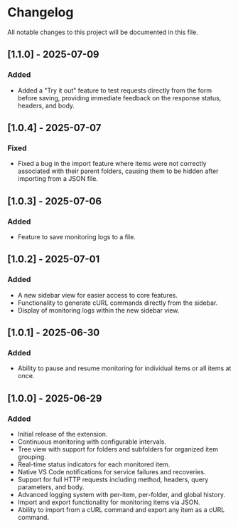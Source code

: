 # Changelog

All notable changes to this project will be documented in this file.

## [1.1.0] - 2025-07-09

### Added

- Added a "Try it out" feature to test requests directly from the form before saving, providing immediate feedback on the response status, headers, and body.

## [1.0.4] - 2025-07-07

### Fixed

- Fixed a bug in the import feature where items were not correctly associated with their parent folders, causing them to be hidden after importing from a JSON file.

## [1.0.3] - 2025-07-06

### Added

- Feature to save monitoring logs to a file.

## [1.0.2] - 2025-07-01

### Added

- A new sidebar view for easier access to core features.
- Functionality to generate cURL commands directly from the sidebar.
- Display of monitoring logs within the new sidebar view.

## [1.0.1] - 2025-06-30

### Added

- Ability to pause and resume monitoring for individual items or all items at once.

## [1.0.0] - 2025-06-29

### Added

- Initial release of the extension.
- Continuous monitoring with configurable intervals.
- Tree view with support for folders and subfolders for organized item grouping.
- Real-time status indicators for each monitored item.
- Native VS Code notifications for service failures and recoveries.
- Support for full HTTP requests including method, headers, query parameters, and body.
- Advanced logging system with per-item, per-folder, and global history.
- Import and export functionality for monitoring items via JSON.
- Ability to import from a cURL command and export any item as a cURL command.
